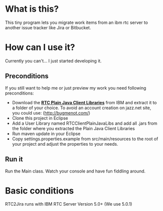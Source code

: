 # What is this?

This tiny program lets you migrate work items from an ibm rtc server to another issue tracker like Jira or Bitbucket.

# How can I use it?

Currently you can't... I just started developing it.

## Preconditions

If you still want to help me or just preview my work you need following preconditions:

*  Download the **[RTC Plain Java Client Libraries](https://jazz.net/downloads/rational-team-concert/releases/5.0.1?p=allDownloads)** from IBM and extract it to a folder of your choice. To avoid an account creation on jazz.net site, you could use: (http://bugmenot.com/)
*  Clone this project in Eclipse
*  Add a User Library named RTCClientPlainJavaLibs and add all .jars from the folder where you extracted the  Plain Java Client Libraries
*  Run maven update in your Eclipse
*  Copy settings.properties.example from src/main/resources to the root of your project and adjust the properties to your needs.

## Run it

Run the Main class. Watch your console and have fun fiddling around. 

# Basic conditions

RTC2Jira runs with IBM RTC Server Version 5.0+ (We use 5.0.1)